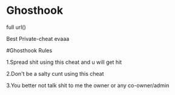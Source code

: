 # Ghosthook
full url()


Best Private-cheat evaaa


#Ghosthook Rules 

1.Spread shit using this cheat and u will get hit

2.Don't be a salty cunt using this cheat

3.You better not talk shit to me the owner or any co-owner/admin
